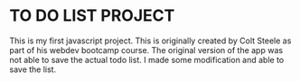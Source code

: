 # TO DO LIST PROJECT

This is my first javascript project. This is originally created by Colt Steele as part of his webdev bootcamp course. The original version of the app was not able to save the actual todo list. I made some modification and able to save the list. 